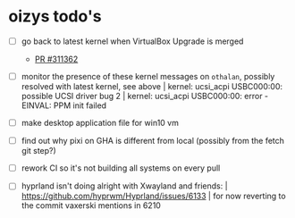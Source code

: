 # oizys todo's

- [ ] go back to latest kernel when VirtualBox Upgrade is merged
  - [PR #311362](https://github.com/NixOS/nixpkgs/pull/311362)

- [ ] monitor the presence of these kernel messages on `othalan`,
      possibly resolved with latest kernel, see above
      | kernel: ucsi_acpi USBC000:00: possible UCSI driver bug 2
      | kernel: ucsi_acpi USBC000:00: error -EINVAL: PPM init failed

- [ ] make desktop application file for win10 vm

- [ ] find out why pixi on GHA is different from local (possibly from the fetch git step?)

- [ ] rework CI so it's not building all systems on every pull

- [ ] hyprland isn't doing alright with Xwayland and friends:
      | https://github.com/hyprwm/Hyprland/issues/6133
      | for now reverting to the commit vaxerski mentions in 6210

<!-- generated with <3 by daylinmorgan/todo -->
